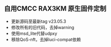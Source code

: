 ## 自用CMCC RAX3KM 原生固件定制

- 更新源码至最新tag v23.05.3
- 修改所有的旧代码，去掉warning
- 使用msd_lite代替udpxy
- 移除QoS-nft，去掉luci-compat依赖
